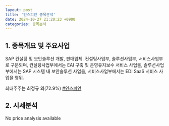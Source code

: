 ```yaml
---
layout: post
title: '인스피언 종목분석'
date: 2024-10-27 21:20:23 +0900
categories: 종목분석
---
```


## 1. 종목개요 및 주요사업

SAP 컨설팅 및 보안솔루션 개발, 판매업체. 컨설팅사업부, 솔루션사업부, 서비스사업부로 구분되며, 컨설팅사업부에서는 EAI 구축 및 운영유지보수 서비스 사업을, 솔루션사업부에서는 SAP 시스템 내 보안솔루션 사업을, 서비스사업부에서는 EDI SaaS 서비스 사업을 영위.

최대주주는 최정규 외(72.9%)
[#인스피언](#)

## 2. 시세분석

No price analysis available
